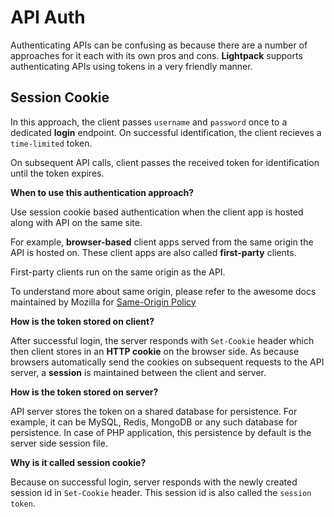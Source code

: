 # API Auth

Authenticating APIs can be confusing as because there are a number of approaches for it each
with its own pros and cons. **Lightpack** supports authenticating APIs using tokens in a very friendly manner.

## Session Cookie

In this approach, the client passes `username` and `password` once to a dedicated **login** endpoint. On successful identification, the client recieves a `time-limited` token.

On subsequent API calls, client passes the received token for identification until the token expires.

**When to use this authentication approach?**

<p class="tip">Use session cookie based authentication when the client app is hosted along with API on the same site.</p> 

For example, **browser-based** client apps served from the same origin the API is hosted on. These client apps are also called **first-party** clients.

<p class="tip">First-party clients run on the same origin as the API.</p>

To understand more about same origin, please refer to the awesome docs maintained by Mozilla for [Same-Origin Policy](https://developer.mozilla.org/en-US/docs/Web/Security/Same-origin_policy)

**How is the token stored on client?**

After successful login, the server responds with `Set-Cookie` header which then client stores in an **HTTP cookie** on the browser side. As because browsers automatically send the cookies on subsequent requests to the API server, a **session** is maintained between the client and server.

**How is the token stored on server?**

API server stores the token on a shared database for persistence. For example, it can be MySQL, Redis, MongoDB or any such database for persistence. In case of PHP application, this persistence by default is the server side session file.

**Why is it called session cookie?**

Because on successful login, server responds with the newly created session id in `Set-Cookie` header. This session id is also called the ``session token``.